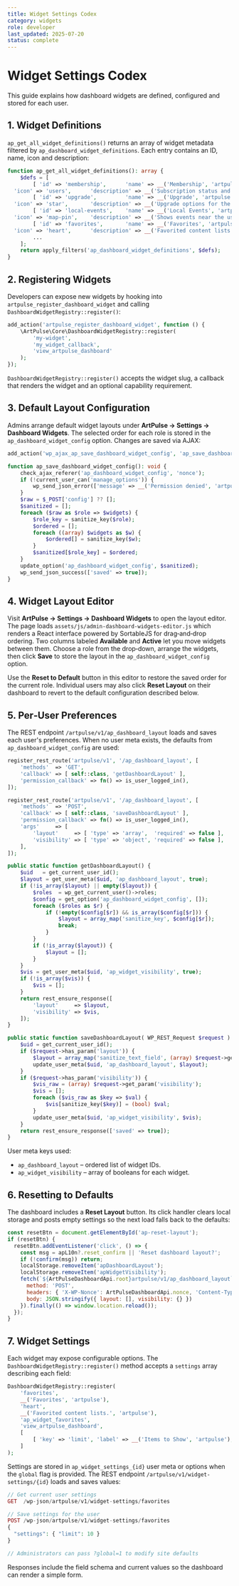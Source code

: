 ```yaml
---
title: Widget Settings Codex
category: widgets
role: developer
last_updated: 2025-07-20
status: complete
---
```


# Widget Settings Codex

This guide explains how dashboard widgets are defined, configured and stored for each user.

## 1. Widget Definitions

`ap_get_all_widget_definitions()` returns an array of widget metadata filtered by `ap_dashboard_widget_definitions`. Each entry contains an ID, name, icon and description:

```php
function ap_get_all_widget_definitions(): array {
    $defs = [
        [ 'id' => 'membership',      'name' => __('Membership', 'artpulse'),
  'icon' => 'users',      'description' => __('Subscription status and badges.', 'artpulse') ],
        [ 'id' => 'upgrade',         'name' => __('Upgrade', 'artpulse'),
  'icon' => 'star',       'description' => __('Upgrade options for the account.', 'artpulse') ],
        [ 'id' => 'local-events',    'name' => __('Local Events', 'artpulse'),
  'icon' => 'map-pin',    'description' => __('Shows events near the user.', 'artpulse') ],
        [ 'id' => 'favorites',       'name' => __('Favorites', 'artpulse'),
  'icon' => 'heart',      'description' => __('Favorited content lists.', 'artpulse') ],
        ...
    ];
    return apply_filters('ap_dashboard_widget_definitions', $defs);
}
```

## 2. Registering Widgets

Developers can expose new widgets by hooking into `artpulse_register_dashboard_widget` and calling `DashboardWidgetRegistry::register()`:

```php
add_action('artpulse_register_dashboard_widget', function () {
    \ArtPulse\Core\DashboardWidgetRegistry::register(
        'my-widget',
        'my_widget_callback',
        'view_artpulse_dashboard'
    );
});
```

`DashboardWidgetRegistry::register()` accepts the widget slug, a callback that renders the widget and an optional capability requirement.

## 3. Default Layout Configuration

Admins arrange default widget layouts under **ArtPulse → Settings → Dashboard Widgets**. The selected order for each role is stored in the `ap_dashboard_widget_config` option. Changes are saved via AJAX:

```php
add_action('wp_ajax_ap_save_dashboard_widget_config', 'ap_save_dashboard_widget_config');

function ap_save_dashboard_widget_config(): void {
    check_ajax_referer('ap_dashboard_widget_config', 'nonce');
    if (!current_user_can('manage_options')) {
        wp_send_json_error(['message' => __('Permission denied', 'artpulse')]);
    }
    $raw = $_POST['config'] ?? [];
    $sanitized = [];
    foreach ($raw as $role => $widgets) {
        $role_key = sanitize_key($role);
        $ordered = [];
        foreach ((array) $widgets as $w) {
            $ordered[] = sanitize_key($w);
        }
        $sanitized[$role_key] = $ordered;
    }
    update_option('ap_dashboard_widget_config', $sanitized);
    wp_send_json_success(['saved' => true]);
}
```

## 4. Widget Layout Editor

Visit **ArtPulse → Settings → Dashboard Widgets** to open the layout editor. The
page loads `assets/js/admin-dashboard-widgets-editor.js` which renders a React
interface powered by SortableJS for drag‑and‑drop ordering. Two columns labeled
**Available** and **Active** let you move widgets between them. Choose a role
from the drop‑down, arrange the widgets, then click **Save** to store the layout
in the `ap_dashboard_widget_config` option.

Use the **Reset to Default** button in this editor to restore the saved order for
the current role. Individual users may also click **Reset Layout** on their
dashboard to revert to the default configuration described below.

## 5. Per‑User Preferences

The REST endpoint `/artpulse/v1/ap_dashboard_layout` loads and saves each user's preferences. When no user meta exists, the defaults from `ap_dashboard_widget_config` are used:

```php
register_rest_route('artpulse/v1', '/ap_dashboard_layout', [
    'methods'  => 'GET',
    'callback' => [ self::class, 'getDashboardLayout' ],
    'permission_callback' => fn() => is_user_logged_in(),
]);

register_rest_route('artpulse/v1', '/ap_dashboard_layout', [
    'methods'  => 'POST',
    'callback' => [ self::class, 'saveDashboardLayout' ],
    'permission_callback' => fn() => is_user_logged_in(),
    'args'     => [
        'layout'     => [ 'type' => 'array',  'required' => false ],
        'visibility' => [ 'type' => 'object', 'required' => false ],
    ],
]);

public static function getDashboardLayout() {
    $uid   = get_current_user_id();
    $layout = get_user_meta($uid, 'ap_dashboard_layout', true);
    if (!is_array($layout) || empty($layout)) {
        $roles  = wp_get_current_user()->roles;
        $config = get_option('ap_dashboard_widget_config', []);
        foreach ($roles as $r) {
            if (!empty($config[$r]) && is_array($config[$r])) {
                $layout = array_map('sanitize_key', $config[$r]);
                break;
            }
        }
        if (!is_array($layout)) {
            $layout = [];
        }
    }
    $vis = get_user_meta($uid, 'ap_widget_visibility', true);
    if (!is_array($vis)) {
        $vis = [];
    }
    return rest_ensure_response([
        'layout'     => $layout,
        'visibility' => $vis,
    ]);
}

public static function saveDashboardLayout( WP_REST_Request $request ) {
    $uid = get_current_user_id();
    if ($request->has_param('layout')) {
        $layout = array_map('sanitize_text_field', (array) $request->get_param('layout'));
        update_user_meta($uid, 'ap_dashboard_layout', $layout);
    }
    if ($request->has_param('visibility')) {
        $vis_raw = (array) $request->get_param('visibility');
        $vis = [];
        foreach ($vis_raw as $key => $val) {
            $vis[sanitize_key($key)] = (bool) $val;
        }
        update_user_meta($uid, 'ap_widget_visibility', $vis);
    }
    return rest_ensure_response(['saved' => true]);
}
```

User meta keys used:

- `ap_dashboard_layout` – ordered list of widget IDs.
- `ap_widget_visibility` – array of booleans for each widget.

## 6. Resetting to Defaults

The dashboard includes a **Reset Layout** button. Its click handler clears local storage and posts empty settings so the next load falls back to the defaults:

```javascript
const resetBtn = document.getElementById('ap-reset-layout');
if (resetBtn) {
  resetBtn.addEventListener('click', () => {
    const msg = apL10n?.reset_confirm || 'Reset dashboard layout?';
    if (!confirm(msg)) return;
    localStorage.removeItem('apDashboardLayout');
    localStorage.removeItem('apWidgetVisibility');
    fetch(`${ArtPulseDashboardApi.root}artpulse/v1/ap_dashboard_layout`, {
      method: 'POST',
      headers: { 'X-WP-Nonce': ArtPulseDashboardApi.nonce, 'Content-Type': 'application/json' },
      body: JSON.stringify({ layout: [], visibility: {} })
    }).finally(() => window.location.reload());
  });
}
```

## 7. Widget Settings

Each widget may expose configurable options. The `DashboardWidgetRegistry::register()`
method accepts a `settings` array describing each field:

```php
DashboardWidgetRegistry::register(
    'favorites',
    __('Favorites', 'artpulse'),
    'heart',
    __('Favorited content lists.', 'artpulse'),
    'ap_widget_favorites',
    'view_artpulse_dashboard',
    [
        [ 'key' => 'limit', 'label' => __('Items to Show', 'artpulse'), 'type' => 'number', 'default' => 5 ]
    ]
);
```

Settings are stored in `ap_widget_settings_{id}` user meta or options when the
`global` flag is provided. The REST endpoint `/artpulse/v1/widget-settings/{id}`
loads and saves values:

```php
// Get current user settings
GET  /wp-json/artpulse/v1/widget-settings/favorites

// Save settings for the user
POST /wp-json/artpulse/v1/widget-settings/favorites
{
  "settings": { "limit": 10 }
}

// Administrators can pass ?global=1 to modify site defaults
```

Responses include the field schema and current values so the dashboard can
render a simple form.